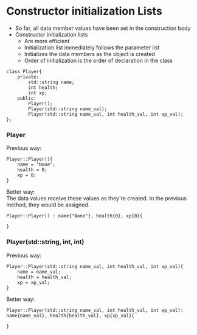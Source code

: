 # Constructor initialization Lists
<ul>
    <li>So far, all data member values have been set in the construction body</li>
    <li>Constructor initialization lists
        <ul>
            <li>Are more efficient</li>
            <li>Initialization list immediately follows the parameter list</li>
            <li>Initializes the data members as the object is created</li>
            <li>Order of initialization is the order of declaration in the class</li>
        </ul>
    </li>
</ul>

```
class Player{
    private:
        std::string name;
        int health;
        int xp;
    public:
        Player();
        Player(std::string name_val);
        Player(std::string name_val, int health_val, int xp_val);
};
```

### Player
Previous way:

```
Player::Player(){
    name = "None";
    health = 0;
    xp = 0;
}
```

Better way:
<br/>The data values receive these values as they're created. In the previous method, they would be assigned.

```
Player::Player() : name{"None"}, health{0}, xp{0}{

}
```

### Player(std::string, int, int)
Previous way:
```
Player::Player(std::string name_val, int health_val, int xp_val){
    name = name_val;
    health = health_val;
    xp = xp_val;
}
```
Better way:
```
Player::Player(std::string name_val, int health_val, int xp_val): name{name_val}, health{health_val}, xp{xp_val}{

}
```